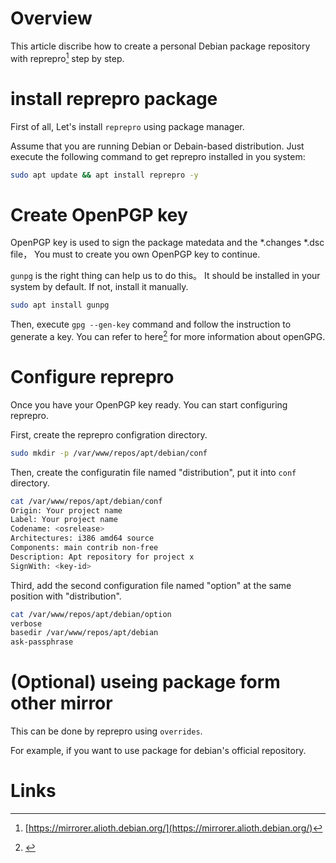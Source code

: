 # Overview
This article discribe how to create a personal Debian package repository with reprepro[^1] step by step.

# install reprepro package
First of all, Let's install `reprepro` using package manager.

Assume that you are running Debian or Debain-based distribution. 
Just execute the following command to get reprepro installed in you system:

```bash
sudo apt update && apt install reprepro -y
```
# Create OpenPGP key
OpenPGP key is used to sign the package matedata and the *.changes *.dsc file，
You must to create you own OpenPGP key to continue.

`gunpg` is the right thing can help us to do this。
It should be installed in your system by default. If not, install it manually.

```bash
sudo apt install gunpg
```

Then, execute `gpg --gen-key` command and follow the instruction to generate a key.
You can refer to here[^2] for more information about openGPG.

# Configure reprepro
Once you have your OpenPGP key ready. You can start configuring reprepro.

First, create the reprepro configration directory.

```bash
sudo mkdir -p /var/www/repos/apt/debian/conf
```

Then, create the configuratin file named "distribution", put it into `conf` directory.

```bash
cat /var/www/repos/apt/debian/conf
Origin: Your project name
Label: Your project name
Codename: <osrelease>
Architectures: i386 amd64 source
Components: main contrib non-free
Description: Apt repository for project x
SignWith: <key-id>
```

Third, add the second configuration file named "option" at the same position with "distribution".

```bash
cat /var/www/repos/apt/debian/option
verbose
basedir /var/www/repos/apt/debian
ask-passphrase
```

# (Optional) useing package form other mirror
This can be done by reprepro using `overrides`.

For example, if you want to use package for debian's official repository.

# Links
[^1]: [https://mirrorer.alioth.debian.org/](https://mirrorer.alioth.debian.org/)
[^2]: []()